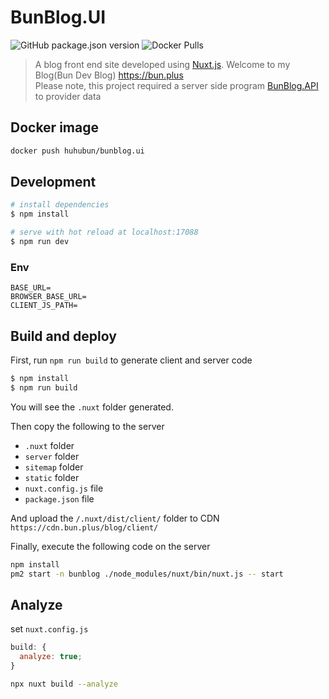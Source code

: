 # BunBlog.UI

![GitHub package.json version](https://img.shields.io/github/package-json/v/huhubun/BunBlog.UI?url=https://github.com/huhubun/BunBlog.UI)
![Docker Pulls](https://img.shields.io/docker/pulls/huhubun/bunblog.ui?url=https://hub.docker.com/r/huhubun/bunblog.ui)

> A blog front end site developed using [Nuxt.js](https://nuxtjs.org). Welcome to my Blog(Bun Dev Blog) https://bun.plus  
> Please note, this project required a server side program [BunBlog.API](https://github.com/huhubun/BunBlog.API)  to provider data

## Docker image

```bash
docker push huhubun/bunblog.ui
```

## Development

```bash
# install dependencies
$ npm install

# serve with hot reload at localhost:17088
$ npm run dev
```

### Env

```
BASE_URL=
BROWSER_BASE_URL=
CLIENT_JS_PATH=
```

## Build and deploy

First, run `npm run build` to generate client and server code

```bash
$ npm install
$ npm run build
```

You will see the `.nuxt` folder generated.

Then copy the following to the server

- `.nuxt` folder
- `server` folder
- `sitemap` folder
- `static` folder
- `nuxt.config.js` file
- `package.json` file

And upload the `/.nuxt/dist/client/` folder to CDN `https://cdn.bun.plus/blog/client/`

Finally, execute the following code on the server

```bash
npm install
pm2 start -n bunblog ./node_modules/nuxt/bin/nuxt.js -- start
```

## Analyze

set `nuxt.config.js`

```javascript
build: {
  analyze: true;
}
```

```bash
npx nuxt build --analyze
```
